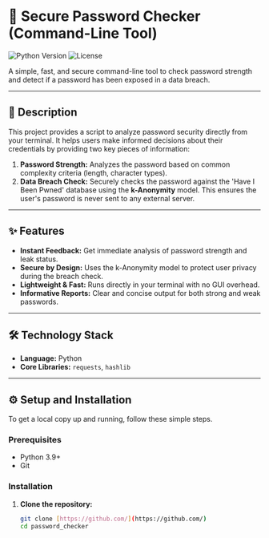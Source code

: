 # 🔐 Secure Password Checker (Command-Line Tool)

![Python Version](https://img.shields.io/badge/python-3.9+-blue.svg)
![License](https://img.shields.io/badge/license-MIT-green.svg)

A simple, fast, and secure command-line tool to check password strength and detect if a password has been exposed in a data breach.

---

## 📖 Description

This project provides a script to analyze password security directly from your terminal. It helps users make informed decisions about their credentials by providing two key pieces of information:

1.  **Password Strength:** Analyzes the password based on common complexity criteria (length, character types).
2.  **Data Breach Check:** Securely checks the password against the 'Have I Been Pwned' database using the **k-Anonymity** model. This ensures the user's password is never sent to any external server.

---

## ✨ Features

- **Instant Feedback:** Get immediate analysis of password strength and leak status.
- **Secure by Design:** Uses the k-Anonymity model to protect user privacy during the breach check.
- **Lightweight & Fast:** Runs directly in your terminal with no GUI overhead.
- **Informative Reports:** Clear and concise output for both strong and weak passwords.

---

## 🛠️ Technology Stack

- **Language:** Python
- **Core Libraries:** `requests`, `hashlib`

---

## ⚙️ Setup and Installation

To get a local copy up and running, follow these simple steps.

### Prerequisites
- Python 3.9+
- Git

### Installation

1. **Clone the repository:**
   ```sh
   git clone [https://github.com/](https://github.com/)
   cd password_checker
